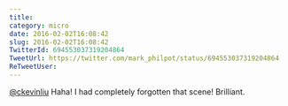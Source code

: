 ```yaml
---
title: 
category: micro
date: 2016-02-02T16:08:42
slug: 2016-02-02T16:08:42
TwitterId: 694553037319204864
TweetUrl: https://twitter.com/mark_philpot/status/694553037319204864
ReTweetUser: 
---
```


[@ckevinliu](https://twitter.com/ckevinliu) Haha! I had completely forgotten that scene! Brilliant.